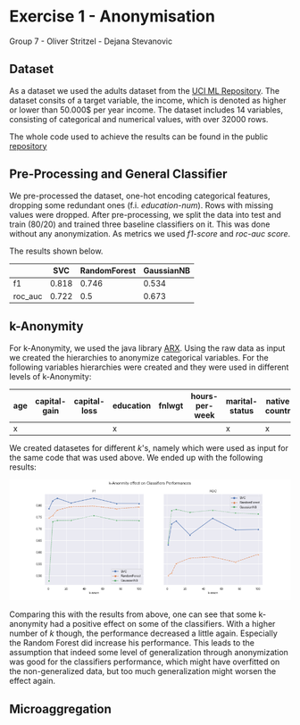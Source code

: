 # Exercise 1 - Anonymisation
Group 7 - Oliver Stritzel - Dejana Stevanovic

## Dataset
As a dataset we used the adults dataset from the [UCI ML Repository](https://archive.ics.uci.edu/ml/datasets/Adult). The dataset consits of a target variable, the income, which is denoted as higher or lower than 50.000\$ per year income. 
The dataset includes 14 variables, consisting of categorical and numerical values, with over 32000 rows. 

The whole code used to achieve the results can be found in the public [repository](https://github.com/oStritze/speml)
## Pre-Processing and General Classifier
We pre-processed the dataset, one-hot encoding categorical features, dropping some redundant ones (f.i. *education-num*). Rows with missing values were dropped. After pre-processing, we split the data into test and train (80/20) and trained three baseline classifiers on it. This was done without any anonymization. As metrics we used *f1-score* and *roc-auc score*.

The results shown below.

|         |      SVC |   RandomForest |   GaussianNB |
|---------|----------|----------------|--------------|
| f1      | 0.818 |       0.746 |     0.534 |
| roc_auc | 0.722 |       0.5      |     0.673 |

## k-Anonymity
For k-Anonymity, we used the java library [ARX](https://arx.deidentifier.org/development/api/). Using the raw data as input we created the hierarchies to anonymize categorical variables. For the following variables hierarchies were created and they were used in different levels of k-Anonymity:

| age | capital-gain | capital-loss | education | fnlwgt | hours-per-week |marital-status | native-country | occupation | race | relationship | sex | workclass |
|---|---|---|---|---|---|---|---|---|---|---|---|---|
| x |  |   | x  |   |   | x  | x  | x  |  x | x  | x | x  |

We created datasetes for different *k*'s, namely  which were used as input for the same code that was used above. We ended up with the following results:

![k-anon](k-anon.png)

Comparing this with the results from above, one can see that some k-anonymity had a positive effect on some of the classifiers. With a higher number of *k* though, the performance decreased a little again. Especially the Random Forest did increase his performance. This leads to the assumption that indeed some level of generalization through anonymization was good for the classifiers performance, which might have overfitted on the non-generalized data, but too much generalization might worsen the effect again. 

## Microaggregation

